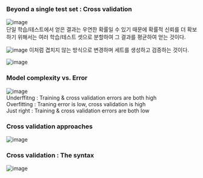 
### Beyond a single test set : Cross validation

![image](https://user-images.githubusercontent.com/40943064/122763955-e401ee00-d2d9-11eb-9801-404a40175d62.png)  
단일 학습/테스트에서 얻은 결과는 우연한 확률일 수 있기 때문에 확률적 신뢰를 더 확보하기 위해서는 여러 학습/테스트 셋으로 분할하여 그 결과를 평균하여 얻는 것이다.

![image](https://user-images.githubusercontent.com/40943064/122764503-80c48b80-d2da-11eb-859a-99a6c165d53e.png)
이처럼 겹치지 않는 방식으로 변경하며 세트를 생성하고 검증하는 것이다.

![image](https://user-images.githubusercontent.com/40943064/122764602-989c0f80-d2da-11eb-84d7-2f3d66e74e9f.png)  

### Model complexity vs. Error

![image](https://user-images.githubusercontent.com/40943064/122765051-106a3a00-d2db-11eb-93ed-8db8315e05ca.png)  
Underffitng : Training & cross validation errors are both high  
Overfitting : Traning error is low, cross validation is high  
Just right : Training & cross validation errors are both low  

### Cross validation approaches

![image](https://user-images.githubusercontent.com/40943064/122765260-4ad3d700-d2db-11eb-8783-a7689730637e.png)

### Cross validation : The syntax
![image](https://user-images.githubusercontent.com/40943064/122765536-91293600-d2db-11eb-834e-0449b663169e.png)
